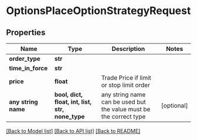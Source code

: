# OptionsPlaceOptionStrategyRequest


## Properties
Name | Type | Description | Notes
------------ | ------------- | ------------- | -------------
**order_type** | **str** |  | 
**time_in_force** | **str** |  | 
**price** | **float** | Trade Price if limit or stop limit order | 
**any string name** | **bool, dict, float, int, list, str, none_type** | any string name can be used but the value must be the correct type | [optional]

[[Back to Model list]](../README.md#documentation-for-models) [[Back to API list]](../README.md#documentation-for-api-endpoints) [[Back to README]](../README.md)


